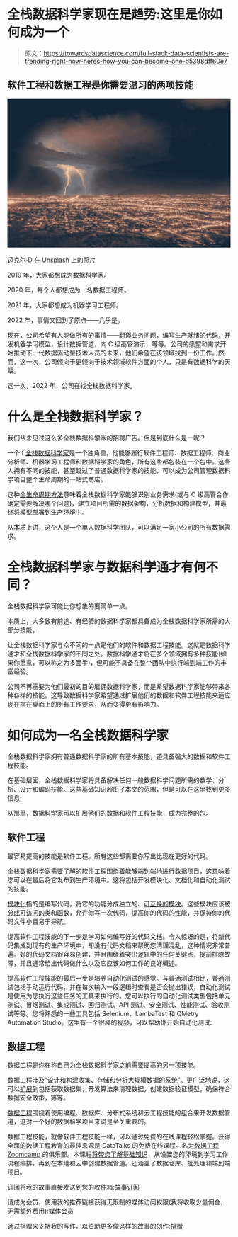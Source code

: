 # 全栈数据科学家现在是趋势:这里是你如何成为一个

> 原文：<https://towardsdatascience.com/full-stack-data-scientists-are-trending-right-now-heres-how-you-can-become-one-d5398dff60e7>

## 软件工程和数据工程是你需要温习的两项技能

![](img/5e3e960373051ce04b913e7746c0d29c.png)

迈克尔·D 在 [Unsplash](https://unsplash.com?utm_source=medium&utm_medium=referral) 上的照片

2019 年，大家都想成为数据科学家。

2020 年，每个人都想成为一名数据工程师。

2021 年，大家都想成为机器学习工程师。

2022 年，事情又回到了原点——几乎是。

现在，公司希望有人能做所有的事情——翻译业务问题，编写生产就绪的代码，开发机器学习模型，设计数据管道，向 C 级高管演示，等等。公司的愿望和需求开始推动下一代数据驱动型技术人员的未来，他们希望在该领域找到一份工作。然而，这一次，公司倾向于更倾向于技术领域软件方面的个人，只是有数据科学的天赋。

这一次，2022 年，公司在找全栈数据科学家。

# 什么是全栈数据科学家？

我们从未见过这么多全栈数据科学家的招聘广告。但是到底什么是一呢？

一个 f [全栈数据科学家](https://www.quora.com/What-is-a-full-stack-data-scientist)是一个独角兽，他能够履行软件工程师、数据工程师、商业分析师、机器学习工程师和数据科学家的角色，所有这些都包装在一个包中。这些人拥有不同的技能，甚至超过了普通数据科学家的技能，可以成为公司管理数据科学项目整个生命周期的一站式商店。

这种[全生命周期方法](https://www.quora.com/What-is-a-full-stack-data-scientist)意味着全栈数据科学家能够识别业务需求(或与 C 级高管合作确定需要解决哪个问题)，建立项目所需的数据架构，分析数据和构建模型，并最终将模型部署到生产环境中。

从本质上讲，这个人是一个单人数据科学团队，可以满足一家小公司的所有数据需求。

# 全栈数据科学家与数据科学通才有何不同？

全栈数据科学家可能比你想象的要简单一点。

本质上，大多数有前途、有经验的数据科学家都具备成为全栈数据科学家所需的大部分技能。

让全栈数据科学家与众不同的一点是他们的软件和数据工程技能。这就是数据科学通才和全栈数据科学家的不同之处。数据科学通才将在多个领域拥有多种技能(如果你愿意，可以称之为多面手)，但可能不具备在整个团队中执行端到端工作的丰富经验。

公司不再需要为他们最初的目的雇佣数据科学家，而是希望数据科学家能够带来各种各样的技能。这导致数据科学家希望通过扩展他们的数据和软件工程技能来适应现在摆在桌面上的所有工作要求，从而变得更有影响力。

# 如何成为一名全栈数据科学家

全栈数据科学家拥有普通数据科学家的所有基本技能，还具备强大的数据和软件工程技能。

在基础层面，全栈数据科学家将具备解决任何一般数据科学问题所需的数学、分析、设计和编码技能。这些基础知识超出了本文的范围，但是可以在这里找到更多信息:

[](/the-fully-updated-guide-you-can-use-to-learn-data-science-in-2022-without-getting-a-degree-8e73e416c21b)  

从那里，数据科学家可以扩展他们的数据和软件工程技能，成为完整的包。

## 软件工程

最容易提高的技能是软件工程。所有这些都需要你写出比现在更好的代码。

[](/software-engineering-best-practices-for-data-scientists-4c199ede6e03)  

全栈数据科学家需要了解的软件工程围绕着能够端到端地进行数据项目，这意味着您可以在最后将它发布到生产环境中。这将包括开发模块化、文档化和自动化测试的技能。

[模块化](https://stackoverflow.com/questions/1444221/how-to-make-code-modular)指的是编写代码，将它的功能分成独立的、[可互换的模块](https://en.wikipedia.org/wiki/Modular_programming)。这些模块应该被[分成可访问的](https://stackoverflow.com/questions/1444221/how-to-make-code-modular)类和函数，允许你写一次代码，提高你的代码的性能，并保持你的代码文件小且易于导航。

[](/object-oriented-programming-for-data-scientists-8d4d976b6af8)  

提高软件工程技能的下一步是学习如何编写好的代码文档。令人惊讶的是，将新代码集成到现有的生产环境中，却没有代码文档来帮助您清理混乱，这种情况非常普遍。好的代码文档很容易创建，并且围绕着突出逻辑中的任何关键点，提前排除故障，并且通常给出代码做什么以及它应该如何工作的良好概述。

[](/how-to-write-good-code-documentation-for-data-scientists-c9940aebb4f0)  

提高软件工程技能的最后一步是培养自动化测试的感觉。与普通测试相比，普通测试包括手动运行代码，并在每次输入一段逻辑时查看是否会抛出错误，自动化测试是使用为您执行这些任务的工具来执行的。您可以执行的自动化测试类型包括单元测试、冒烟测试、集成测试、回归测试、API 测试、安全测试、性能测试、验收测试等等。您将熟悉的一些工具包括 Selenium、LambaTest 和 QMetry Automation Studio。这里有一个很棒的视频，可以帮助你开始自动化测试:

## 数据工程

数据工程是你在称自己为全栈数据科学家之前需要提高的另一项技能。

数据工程涉及[“设计和构建收集、存储和分析大规模数据的系统”](https://www.coursera.org/articles/what-does-a-data-engineer-do-and-how-do-i-become-one)。更广泛地说，这可以[扩展](https://www.coursera.org/articles/what-does-a-data-engineer-do-and-how-do-i-become-one)到包括获取数据集，开发算法来清理数据，创建数据验证模型，确保符合数据安全政策，等等。

[数据工程](https://www.coursera.org/articles/what-does-a-data-engineer-do-and-how-do-i-become-one)围绕着使用编程、数据库、分布式系统和云工程技能的组合来开发数据管道，这对一个好的数据科学项目来说是至关重要的。

数据工程技能，就像软件工程技能一样，可以通过免费的在线课程轻松掌握。获得全面的数据工程教育的最佳来源是 DataTalks 的免费在线课程。名为[数据工程 Zoomcamp](https://github.com/DataTalksClub/data-engineering-zoomcamp) 的俱乐部。本课程[将带您了解基础知识](https://www.kdnuggets.com/2022/05/free-data-engineering-courses.html)，从设置您的环境到学习工作流程编排，再到在本地和云中创建数据管道。还涵盖了数据仓库、批处理和端到端项目。

[](https://github.com/DataTalksClub/data-engineering-zoomcamp)  

订阅将我的故事直接发送到您的收件箱:[故事订阅](https://madison13.medium.com/subscribe)

请成为会员，使用我的推荐链接获得无限制的媒体访问权限(我将收取少量佣金，无需额外费用):[媒体会员](https://madison13.medium.com/membership)

通过捐赠来支持我的写作，以资助更多像这样的故事的创作:[捐赠](https://ko-fi.com/madisonhunter13)